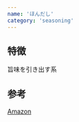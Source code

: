 ```yaml
---
name: 'ほんだし'
category: 'seasoning'
---
```


## 特徴

旨味を引き出す系

## 参考

[Amazon](https://www.amazon.co.jp/%E5%91%B3%E3%81%AE%E7%B4%A0-%E3%81%BB%E3%82%93%E3%81%A0%E3%81%97-120g/dp/B00XZS1M4W/ref=pd_sbs_467_1/355-5608188-3901850?_encoding=UTF8&pd_rd_i=B00XZS1M4W&pd_rd_r=bc96273c-97e6-11e9-acee-d709af3ee9b7&pd_rd_w=dLvGW&pd_rd_wg=kLj0a&pf_rd_p=ad2ea29d-ea11-483c-9db2-6b5875bb9b73&pf_rd_r=X5X9MJWKNJRBZY2M9P5N&psc=1&refRID=X5X9MJWKNJRBZY2M9P5N)
